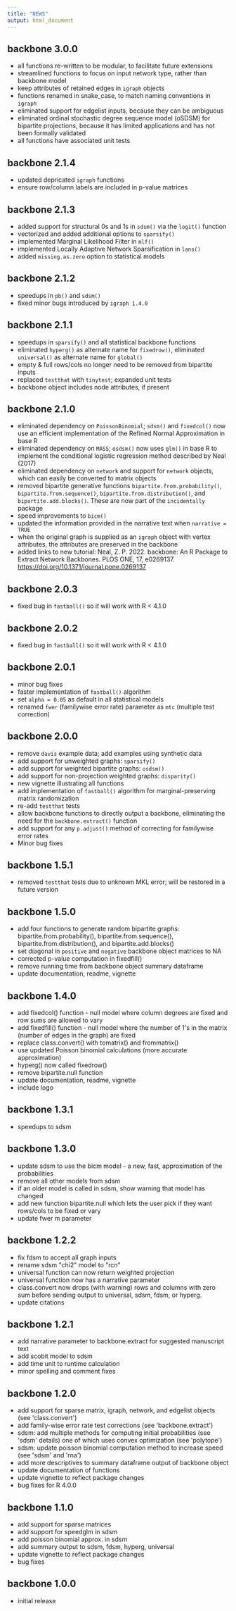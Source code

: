 ```yaml
---
title: "NEWS"
output: html_document
---
```

## backbone 3.0.0

* all functions re-written to be modular, to facilitate future extensions
* streamlined functions to focus on input network type, rather than backbone model
* keep attributes of retained edges in `igraph` objects
* functions renamed in snake_case, to match naming conventions in `igraph`
* eliminated support for edgelist inputs, because they can be ambiguous
* eliminated ordinal stochastic degree sequence model (oSDSM) for bipartite projections, because it has limited applications and has not been formally validated
* all functions have associated unit tests

## backbone 2.1.4

* updated depricated `igraph` functions
* ensure row/column labels are included in p-value matrices

## backbone 2.1.3

* added support for structural 0s and 1s in `sdsm()` via the `logit()` function
* vectorized and added additional options to `sparsify()`
* implemented Marginal Likelihood Filter in `mlf()`
* implemented Locally Adaptive Network Sparsification in `lans()`
* added `missing.as.zero` option to statistical models

## backbone 2.1.2

* speedups in `pb()` and `sdsm()`
* fixed minor bugs introduced by `igraph 1.4.0`

## backbone 2.1.1

* speedups in `sparsify()` and all statistical backbone functions
* eliminated `hyperg()` as alternate name for `fixedrow()`, eliminated `universal()` as alternate name for `global()`
* empty & full rows/cols no longer need to be removed from bipartite inputs
* replaced `testthat` with `tinytest`; expanded unit tests
* backbone object includes node attributes, if present

## backbone 2.1.0

* eliminated dependency on `PoissonBinomial`; `sdsm()` and `fixedcol()` now use an efficient implementation of the Refined Normal Approximation in base R
* eliminated dependency on `MASS`; `osdsm()` now uses `glm()` in base R to implement the conditional logistic regression method described by Neal (2017)
* eliminated dependency on `network` and support for `network` objects, which can easily be converted to matrix objects
* removed bipartite generative functions `bipartite.from.probability()`, `bipartite.from.sequence()`, `bipartite.from.distribution()`, and `bipartite.add.blocks()`. These are now part of the `incidentally` package
* speed improvements to `bicm()`
* updated the information provided in the narrative text when `narrative = TRUE`
* when the original graph is supplied as an `igraph` object with vertex attributes, the attributes are preserved in the backbone
* added links to new tutorial: Neal, Z. P. 2022. backbone: An R Package to Extract Network Backbones. PLOS ONE, 17, e0269137. https://doi.org/10.1371/journal.pone.0269137

## backbone 2.0.3

* fixed bug in `fastball()` so it will work with R < 4.1.0

## backbone 2.0.2

* fixed bug in `fastball()` so it will work with R < 4.1.0

## backbone 2.0.1

* minor bug fixes
* faster implementation of `fastball()` algorithm
* set `alpha = 0.05` as default in all statistical models
* renamed `fwer` (familywise error rate) parameter as `mtc` (multiple test correction)

## backbone 2.0.0

* remove `davis` example data; add examples using synthetic data
* add support for unweighted graphs: `sparsify()`
* add support for weighted bipartite graphs: `osdsm()`
* add support for non-projection weighted graphs: `disparity()`
* new vignette illustrating all functions
* add implementation of `fastball()` algorithm for marginal-preserving matrix randomization
* re-add `testthat` tests
* allow backbone functions to directly output a backbone, eliminating the need for the `backbone.extract()` function
* add support for any `p.adjust()` method of correcting for familywise error rates
* Minor bug fixes

## backbone 1.5.1

* removed `testthat` tests due to unknown MKL error; will be restored in a future version

## backbone 1.5.0

* add four functions to generate random bipartite graphs: bipartite.from.probability(), bipartite.from.sequence(), bipartite.from.distribution(), and bipartite.add.blocks()
* set diagonal in `positive` and `negative` backbone object matrices to NA
* corrected p-value computation in fixedfill()
* remove running time from backbone object summary dataframe
* update documentation, readme, vignette

## backbone 1.4.0

* add fixedcol() function - null model where column degrees are fixed and row sums are allowed to vary
* add fixedfill() function - null model where the number of 1's in the matrix (number of edges in the graph) are fixed
* replace class.convert() with tomatrix() and frommatrix()
* use updated Poisson binomial calculations (more accurate approximation)
* hyperg() now called fixedrow()
* remove bipartite.null function
* update documentation, readme, vignette
* include logo

## backbone 1.3.1

* speedups to sdsm

## backbone 1.3.0

* update sdsm to use the bicm model - a new, fast, approximation of the probabilities
* remove all other models from sdsm
* if an older model is called in sdsm, show warning that model has changed
* add new function bipartite.null which lets the user pick if they want rows/cols to be fixed or vary
* update fwer m parameter

## backbone 1.2.2

* fix fdsm to accept all graph inputs
* rename sdsm "chi2" model to "rcn"
* universal function can now return weighted projection
* universal function now has a narrative parameter
* class.convert now drops (with warning) rows and columns with zero sum before sending output to universal, sdsm, fdsm, or hyperg.
* update citations

## backbone 1.2.1

* add narrative parameter to backbone.extract for suggested manuscript text
* add scobit model to sdsm
* add time unit to runtime calculation
* minor spelling and comment fixes

## backbone 1.2.0

* add support for sparse matrix, igraph, network, and edgelist objects (see 'class.convert')
* add family-wise error rate test corrections (see 'backbone.extract')
* sdsm: add multiple methods for computing initial probabilities (see 'sdsm' details) one of which uses convex optimization (see 'polytope')
* sdsm: update poisson binomial computation method to increase speed (see 'sdsm' and 'rna')
* add more descriptives to summary dataframe output of backbone object
* update documentation of functions
* update vignette to reflect package changes
* bug fixes for R 4.0.0

## backbone 1.1.0

* add support for sparse matrices
* add support for speedglm in sdsm
* add poisson binomial approx. in sdsm
* add summary output to sdsm, fdsm, hyperg, universal
* update vignette to reflect package changes
* bug fixes

## backbone 1.0.0

* initial release
